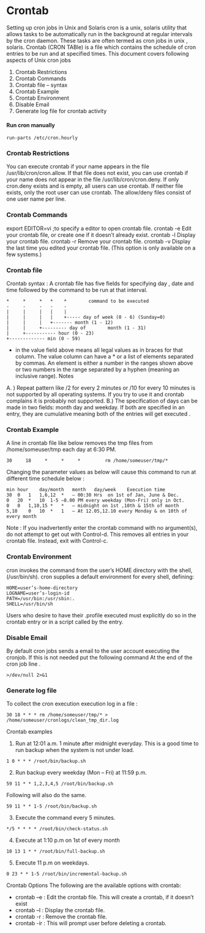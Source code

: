 # Crontab

Setting up cron jobs in Unix and Solaris
cron is a unix, solaris utility that allows tasks to be automatically run in the background at regular intervals by the cron daemon. These tasks are often termed as cron jobs in unix , solaris.  Crontab (CRON TABle) is a file which contains the schedule of cron entries to be run and at specified times.
This document covers following aspects of Unix cron jobs

1. Crontab Restrictions
2. Crontab Commands
3. Crontab file – syntax
4. Crontab Example
5. Crontab Environment
6. Disable Email
7. Generate log file for crontab activity

#### Run cron manually
```
run-parts /etc/cron.hourly
```

### Crontab Restrictions
You can execute crontab if your name appears in the file /usr/lib/cron/cron.allow. If that file does not exist, you can use crontab if your name does not appear in the file /usr/lib/cron/cron.deny.
If only cron.deny exists and is empty, all users can use crontab. If neither file exists, only the root user can use crontab. The allow/deny files consist of one user name per line.

### Crontab Commands
export EDITOR=vi ;to specify a editor to open crontab file.
crontab -e    Edit your crontab file, or create one if it doesn’t already exist.
crontab -l      Display your crontab file.
crontab -r      Remove your crontab file.
crontab -v      Display the last time you edited your crontab file. (This option is only available on a few systems.)

### Crontab file
Crontab syntax :
A crontab file has five fields for specifying day , date and time followed by the command to be run at that interval.

```
*     *     *   *    *        command to be executed
-     -     -   -    -
|     |     |   |    |
|     |     |   |    +----- day of week (0 - 6) (Sunday=0)
|     |     |   +------- month (1 - 12)
|     |     +--------- day of        month (1 - 31)
|     +----------- hour (0 - 23)
+------------- min (0 - 59)
```

* in the value field above means all legal values as in braces for that column.
The value column can have a * or a list of elements separated by commas. An element is either a number in the ranges shown above or two numbers in the range separated by a hyphen (meaning an inclusive range).
Notes

A. ) Repeat pattern like /2 for every 2 minutes or /10 for every 10 minutes is not supported by all operating systems. If you try to use it and crontab complains it is probably not supported.
B.) The specification of days can be made in two fields: month day and weekday. If both are specified in an entry, they are cumulative meaning both of the entries will get executed .

### Crontab Example
A line in crontab file like below removes the tmp files from /home/someuser/tmp each day at 6:30 PM.
```
30     18     *     *     *         rm /home/someuser/tmp/*
```

Changing the parameter values as below will cause this command to run at different time schedule below :
```
min	hour	day/month	month	day/week	Execution time
30	0	1	1,6,12	*	– 00:30 Hrs  on 1st of Jan, June & Dec.
0	20	*	10	1-5	–8.00 PM every weekday (Mon-Fri) only in Oct.
0	0	1,10,15	*	*	– midnight on 1st ,10th & 15th of month
5,10	0	10	*	1	– At 12.05,12.10 every Monday & on 10th of every month

```

Note : If you inadvertently enter the crontab command with no argument(s), do not attempt to get out with Control-d. This removes all entries in your crontab file. Instead, exit with Control-c.

### Crontab Environment
cron invokes the command from the user’s HOME directory with the shell, (/usr/bin/sh).
cron supplies a default environment for every shell, defining:
```
HOME=user’s-home-directory
LOGNAME=user’s-login-id
PATH=/usr/bin:/usr/sbin:.
SHELL=/usr/bin/sh
```

Users who desire to have their .profile executed must explicitly do so in the crontab entry or in a script called by the entry.

### Disable Email
By default cron jobs sends a email to the user account executing the cronjob. If this is not needed put the following command At the end of the cron job line .
```
>/dev/null 2>&1
```

### Generate log file
To collect the cron execution execution log in a file :
```
30 18 * * * rm /home/someuser/tmp/* > /home/someuser/cronlogs/clean_tmp_dir.log
```

Crontab examples
1. Run at 12:01 a.m. 1 minute after midnight everyday. This is a good time to run backup when the system is not under load.
```
1 0 * * * /root/bin/backup.sh
```
2. Run backup every weekday (Mon – Fri) at 11:59 p.m.
```
59 11 * * 1,2,3,4,5 /root/bin/backup.sh
```
Following will also do the same.
```
59 11 * * 1-5 /root/bin/backup.sh
```
3. Execute the command every 5 minutes.
```
*/5 * * * * /root/bin/check-status.sh
```
4. Execute at 1:10 p.m on 1st of every month
```
10 13 1 * * /root/bin/full-backup.sh
```
5. Execute 11 p.m on weekdays.
```
0 23 * * 1-5 /root/bin/incremental-backup.sh
```

Crontab Options
The following are the available options with crontab:
* crontab –e : Edit the crontab file. This will create a crontab, if it doesn’t exist
* crontab –l : Display the crontab file.
* crontab -r : Remove the crontab file.
* crontab -ir : This will prompt user before deleting a crontab.